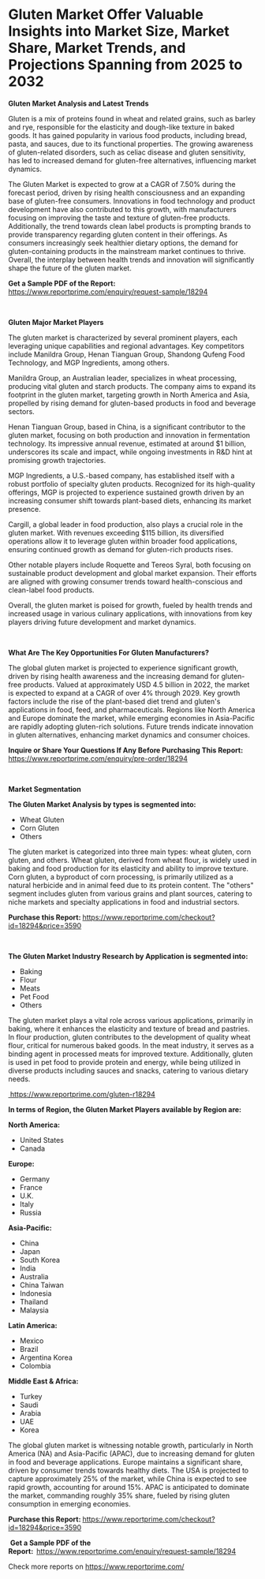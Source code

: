 <p><h1>Gluten Market Offer Valuable Insights into Market Size, Market Share, Market Trends, and Projections Spanning from 2025 to 2032</h1></p><p><strong>Gluten Market Analysis and Latest Trends</strong></p>
<p><p>Gluten is a mix of proteins found in wheat and related grains, such as barley and rye, responsible for the elasticity and dough-like texture in baked goods. It has gained popularity in various food products, including bread, pasta, and sauces, due to its functional properties. The growing awareness of gluten-related disorders, such as celiac disease and gluten sensitivity, has led to increased demand for gluten-free alternatives, influencing market dynamics.</p><p>The Gluten Market is expected to grow at a CAGR of 7.50% during the forecast period, driven by rising health consciousness and an expanding base of gluten-free consumers. Innovations in food technology and product development have also contributed to this growth, with manufacturers focusing on improving the taste and texture of gluten-free products. Additionally, the trend towards clean label products is prompting brands to provide transparency regarding gluten content in their offerings. As consumers increasingly seek healthier dietary options, the demand for gluten-containing products in the mainstream market continues to thrive. Overall, the interplay between health trends and innovation will significantly shape the future of the gluten market.</p></p>
<p><strong>Get a Sample PDF of the Report:&nbsp;</strong> <a href="https://www.reportprime.com/enquiry/request-sample/18294?utm_campaign=3250&utm_medium=2&utm_source=Github&utm_content=ia&utm_term=19032025&utm_id=gluten">https://www.reportprime.com/enquiry/request-sample/18294</a></p>
<p>&nbsp;</p>
<p><strong>Gluten Major Market Players</strong></p>
<p><p>The gluten market is characterized by several prominent players, each leveraging unique capabilities and regional advantages. Key competitors include Manildra Group, Henan Tianguan Group, Shandong Qufeng Food Technology, and MGP Ingredients, among others.</p><p>Manildra Group, an Australian leader, specializes in wheat processing, producing vital gluten and starch products. The company aims to expand its footprint in the gluten market, targeting growth in North America and Asia, propelled by rising demand for gluten-based products in food and beverage sectors.</p><p>Henan Tianguan Group, based in China, is a significant contributor to the gluten market, focusing on both production and innovation in fermentation technology. Its impressive annual revenue, estimated at around $1 billion, underscores its scale and impact, while ongoing investments in R&D hint at promising growth trajectories.</p><p>MGP Ingredients, a U.S.-based company, has established itself with a robust portfolio of specialty gluten products. Recognized for its high-quality offerings, MGP is projected to experience sustained growth driven by an increasing consumer shift towards plant-based diets, enhancing its market presence.</p><p>Cargill, a global leader in food production, also plays a crucial role in the gluten market. With revenues exceeding $115 billion, its diversified operations allow it to leverage gluten within broader food applications, ensuring continued growth as demand for gluten-rich products rises.</p><p>Other notable players include Roquette and Tereos Syral, both focusing on sustainable product development and global market expansion. Their efforts are aligned with growing consumer trends toward health-conscious and clean-label food products.</p><p>Overall, the gluten market is poised for growth, fueled by health trends and increased usage in various culinary applications, with innovations from key players driving future development and market dynamics.</p></p>
<p>&nbsp;</p>
<p><strong>What Are The Key Opportunities For Gluten Manufacturers?</strong></p>
<p><p>The global gluten market is projected to experience significant growth, driven by rising health awareness and the increasing demand for gluten-free products. Valued at approximately USD 4.5 billion in 2022, the market is expected to expand at a CAGR of over 4% through 2029. Key growth factors include the rise of the plant-based diet trend and gluten's applications in food, feed, and pharmaceuticals. Regions like North America and Europe dominate the market, while emerging economies in Asia-Pacific are rapidly adopting gluten-rich solutions. Future trends indicate innovation in gluten alternatives, enhancing market dynamics and consumer choices.</p></p>
<p><strong>Inquire or Share Your Questions If Any Before Purchasing This Report:</strong> <a href="https://www.reportprime.com/enquiry/pre-order/18294?utm_campaign=3250&utm_medium=2&utm_source=Github&utm_content=ia&utm_term=19032025&utm_id=gluten">https://www.reportprime.com/enquiry/pre-order/18294</a></p>
<p>&nbsp;</p>
<p><strong>Market Segmentation</strong></p>
<p><strong>The Gluten Market Analysis by types is segmented into:</strong></p>
<p><ul><li>Wheat Gluten</li><li>Corn Gluten</li><li>Others</li></ul></p>
<p><p>The gluten market is categorized into three main types: wheat gluten, corn gluten, and others. Wheat gluten, derived from wheat flour, is widely used in baking and food production for its elasticity and ability to improve texture. Corn gluten, a byproduct of corn processing, is primarily utilized as a natural herbicide and in animal feed due to its protein content. The "others" segment includes gluten from various grains and plant sources, catering to niche markets and specialty applications in food and industrial sectors.</p></p>
<p><strong>Purchase this Report:&nbsp;</strong><a href="https://www.reportprime.com/checkout?id=18294&price=3590&utm_campaign=3250&utm_medium=2&utm_source=Github&utm_content=ia&utm_term=19032025&utm_id=gluten">https://www.reportprime.com/checkout?id=18294&price=3590</a></p>
<p>&nbsp;</p>
<p><strong>The Gluten Market Industry Research by Application is segmented into:</strong></p>
<p><ul><li>Baking</li><li>Flour</li><li>Meats</li><li>Pet Food</li><li>Others</li></ul></p>
<p><p>The gluten market plays a vital role across various applications, primarily in baking, where it enhances the elasticity and texture of bread and pastries. In flour production, gluten contributes to the development of quality wheat flour, critical for numerous baked goods. In the meat industry, it serves as a binding agent in processed meats for improved texture. Additionally, gluten is used in pet food to provide protein and energy, while being utilized in diverse products including sauces and snacks, catering to various dietary needs.</p></p>
<p><a href="https://www.reportprime.com/gluten-r18294?utm_campaign=3250&utm_medium=2&utm_source=Github&utm_content=ia&utm_term=19032025&utm_id=gluten">&nbsp;https://www.reportprime.com/gluten-r18294</a></p>
<p><strong>In terms of Region, the Gluten Market Players available by Region are:</strong></p>
<p>
    <p> <strong> North America: </strong>
        <ul>
            <li>United States</li>
            <li>Canada</li>
        </ul>
        </p> 
    <p> <strong> Europe: </strong>
        <ul>
            <li>Germany</li>
            <li>France</li>
            <li>U.K.</li>
            <li>Italy</li>
            <li>Russia</li>
        </ul>
        </p> 
    <p> <strong> Asia-Pacific: </strong>
        <ul>
            <li>China</li>
            <li>Japan</li>
            <li>South Korea</li>
            <li>India</li>
            <li>Australia</li>
            <li>China Taiwan</li>
            <li>Indonesia</li>
            <li>Thailand</li>
            <li>Malaysia</li>
        </ul>
        </p> 
    <p> <strong> Latin America: </strong>
        <ul>
            <li>Mexico</li>
            <li>Brazil</li>
            <li>Argentina Korea</li>
            <li>Colombia</li>
        </ul>
        </p> 
    <p> <strong> Middle East & Africa: </strong>
        <ul>
            <li>Turkey</li>
            <li>Saudi</li>
            <li>Arabia</li>
            <li>UAE</li>
            <li>Korea</li>
        </ul>
    </p>
    </p>
<p><p>The global gluten market is witnessing notable growth, particularly in North America (NA) and Asia-Pacific (APAC), due to increasing demand for gluten in food and beverage applications. Europe maintains a significant share, driven by consumer trends towards healthy diets. The USA is projected to capture approximately 25% of the market, while China is expected to see rapid growth, accounting for around 15%. APAC is anticipated to dominate the market, commanding roughly 35% share, fueled by rising gluten consumption in emerging economies.</p></p>
<p><strong>Purchase this Report: </strong><a href="https://www.reportprime.com/checkout?id=18294&price=3590&utm_campaign=3250&utm_medium=2&utm_source=Github&utm_content=ia&utm_term=19032025&utm_id=gluten">https://www.reportprime.com/checkout?id=18294&price=3590</a></p>
<p>&nbsp;<strong>Get a Sample PDF of the Report:&nbsp;&nbsp;</strong><a href="https://www.reportprime.com/enquiry/request-sample/18294?utm_campaign=3250&utm_medium=2&utm_source=Github&utm_content=ia&utm_term=19032025&utm_id=gluten">https://www.reportprime.com/enquiry/request-sample/18294</a></p>
<p><strong></strong></p>
<p>Check more reports on <a href="https://www.reportprime.com/?utm_campaign=3250&utm_medium=2&utm_source=Github&utm_content=ia&utm_term=19032025&utm_id=gluten">https://www.reportprime.com/</a></p>